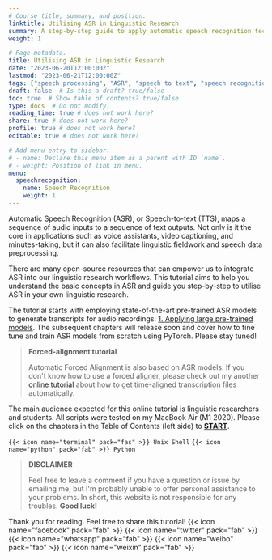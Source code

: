```yaml
---
# Course title, summary, and position.
linktitle: Utilising ASR in Linguistic Research
summary: A step-by-step guide to apply automatic speech recognition technology in linguistic research. #<i class="fas fa-terminal"></i> Unix Shell <i class="fab fa-python"></i> Python Sox
weight: 1

# Page metadata.
title: Utilising ASR in Linguistic Research
date: "2023-06-20T12:00:00Z"
lastmod: "2023-06-21T12:00:00Z"
tags: ["speech processing", "ASR", "speech to text", "speech recognition"]
draft: false  # Is this a draft? true/false
toc: true  # Show table of contents? true/false
type: docs  # Do not modify.
reading_time: true # does not work here?
share: true # does not work here?
profile: true # does not work here?
editable: true # does not work here?

# Add menu entry to sidebar.
# - name: Declare this menu item as a parent with ID `name`.
# - weight: Position of link in menu.
menu:
  speechrecognition:
    name: Speech Recognition
    weight: 1
---
```


Automatic Speech Recognition (ASR), or Speech-to-text (TTS), maps a sequence of audio inputs to a sequence of text outputs. Not only is it the core in applications such as voice assistants, video captioning, and minutes-taking, but it can also facilitate linguistic fieldwork and speech data preprocessing.  

There are many open-source resources that can empower us to integrate ASR into our linguistic research workflows. This tutorial aims to help you understand the basic concepts in ASR and guide you step-by-step to utilise ASR in your own linguistic research. 

The tutorial starts with employing state-of-the-art pre-trained ASR models to generate transcripts for audio recordings: [1. Applying large pre-trained models](https://chenzixu.rbind.io/resources/3asr/sr1/). The subsequent chapters will release soon and cover how to fine tune and train ASR models from scratch using PyTorch. Please stay tuned!

<!---
## Classical ASR architecture
1. Feature Extraction
2. Acoustic Model
3. Language Model
4. Decoding

## End-to-end attention-based ASR architecture
1. Speech Augmentation
2. Feature Extraction
3. Speech Recognizer
4. Beamsearch
--->

> **Forced-alignment tutorial**
>
> Automatic Forced Alignment is also based on ASR models. If you don't know how to use a forced aligner, please check out my another [online tutorial](https://chenzixu.rbind.io/resources/1forcedalignment/) about how to get time-aligned transcription files automatically.
>

The main audience expected for this online tutorial is linguistic researchers and students. All scripts were tested on my MacBook Air (M1 2020). Please click on the chapters in the Table of Contents (left side) to [**START**](https://chenzixu.rbind.io/resources/3asr/sr1/).

`{{< icon name="terminal" pack="fas" >}} Unix Shell` `{{< icon name="python" pack="fab" >}} Python`


>**DISCLAIMER**
>
>Feel free to leave a comment if you have a question or issue by emailing me, but I'm probably unable to offer personal assistance to your problems. In short, this website is not responsible for any troubles.
>**Good luck!**

Thank you for reading. Feel free to share this tutorial! {{< icon name="facebook" pack="fab" >}} {{< icon name="twitter" pack="fab" >}} {{< icon name="whatsapp" pack="fab" >}} {{< icon name="weibo" pack="fab" >}} {{< icon name="weixin" pack="fab" >}}